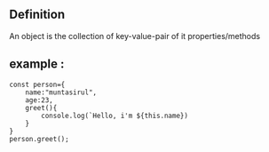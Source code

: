 ## Definition
An object is the collection of key-value-pair of it properties/methods

## example :
```
const person={
    name:"muntasirul",
    age:23,
    greet(){
        console.log(`Hello, i'm ${this.name})
    }
}
person.greet();
```
